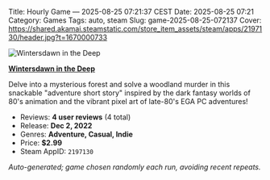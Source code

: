 Title: Hourly Game — 2025-08-25 07:21:37 CEST
Date: 2025-08-25 07:21
Category: Games
Tags: auto, steam
Slug: game-2025-08-25-072137
Cover: https://shared.akamai.steamstatic.com/store_item_assets/steam/apps/2197130/header.jpg?t=1670000733

![Wintersdawn in the Deep](https://shared.akamai.steamstatic.com/store_item_assets/steam/apps/2197130/header.jpg?t=1670000733)

**[Wintersdawn in the Deep](https://store.steampowered.com/app/2197130/)**

Delve into a mysterious forest and solve a woodland murder in this snackable &quot;adventure short story&quot; inspired by the dark fantasy worlds of 80's animation and the vibrant pixel art of late-80's EGA PC adventures!

- Reviews: **4 user reviews** (4 total)
- Release: **Dec 2, 2022**
- Genres: **Adventure, Casual, Indie**
- Price: **$2.99**
- Steam AppID: `2197130`

*Auto-generated; game chosen randomly each run, avoiding recent repeats.*
